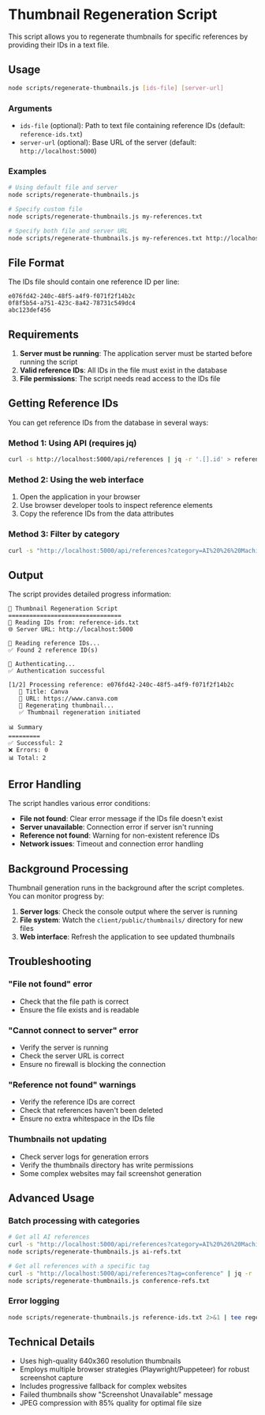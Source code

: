 # Thumbnail Regeneration Script

This script allows you to regenerate thumbnails for specific references by providing their IDs in a text file.

## Usage

```bash
node scripts/regenerate-thumbnails.js [ids-file] [server-url]
```

### Arguments

- `ids-file` (optional): Path to text file containing reference IDs (default: `reference-ids.txt`)
- `server-url` (optional): Base URL of the server (default: `http://localhost:5000`)

### Examples

```bash
# Using default file and server
node scripts/regenerate-thumbnails.js

# Specify custom file
node scripts/regenerate-thumbnails.js my-references.txt

# Specify both file and server URL
node scripts/regenerate-thumbnails.js my-references.txt http://localhost:3000
```

## File Format

The IDs file should contain one reference ID per line:

```
e076fd42-240c-48f5-a4f9-f071f2f14b2c
0f8f5b54-a751-423c-8a42-78731c549dc4
abc123def456
```

## Requirements

1. **Server must be running**: The application server must be started before running the script
2. **Valid reference IDs**: All IDs in the file must exist in the database
3. **File permissions**: The script needs read access to the IDs file

## Getting Reference IDs

You can get reference IDs from the database in several ways:

### Method 1: Using API (requires jq)
```bash
curl -s http://localhost:5000/api/references | jq -r '.[].id' > reference-ids.txt
```

### Method 2: Using the web interface
1. Open the application in your browser
2. Use browser developer tools to inspect reference elements
3. Copy the reference IDs from the data attributes

### Method 3: Filter by category
```bash
curl -s "http://localhost:5000/api/references?category=AI%20%26%20Machine%20Learning" | jq -r '.[].id' > ai-references.txt
```

## Output

The script provides detailed progress information:

```
🔄 Thumbnail Regeneration Script
================================
📁 Reading IDs from: reference-ids.txt
🌐 Server URL: http://localhost:5000

📖 Reading reference IDs...
✅ Found 2 reference ID(s)

🔐 Authenticating...
✅ Authentication successful

[1/2] Processing reference: e076fd42-240c-48f5-a4f9-f071f2f14b2c
   📝 Title: Canva
   🔗 URL: https://www.canva.com
   🔄 Regenerating thumbnail...
   ✅ Thumbnail regeneration initiated

📊 Summary
=========
✅ Successful: 2
❌ Errors: 0
📊 Total: 2
```

## Error Handling

The script handles various error conditions:

- **File not found**: Clear error message if the IDs file doesn't exist
- **Server unavailable**: Connection error if server isn't running
- **Reference not found**: Warning for non-existent reference IDs
- **Network issues**: Timeout and connection error handling

## Background Processing

Thumbnail generation runs in the background after the script completes. You can monitor progress by:

1. **Server logs**: Check the console output where the server is running
2. **File system**: Watch the `client/public/thumbnails/` directory for new files
3. **Web interface**: Refresh the application to see updated thumbnails

## Troubleshooting

### "File not found" error
- Check that the file path is correct
- Ensure the file exists and is readable

### "Cannot connect to server" error
- Verify the server is running
- Check the server URL is correct
- Ensure no firewall is blocking the connection

### "Reference not found" warnings
- Verify the reference IDs are correct
- Check that references haven't been deleted
- Ensure no extra whitespace in the IDs file

### Thumbnails not updating
- Check server logs for generation errors
- Verify the thumbnails directory has write permissions
- Some complex websites may fail screenshot generation

## Advanced Usage

### Batch processing with categories
```bash
# Get all AI references
curl -s "http://localhost:5000/api/references?category=AI%20%26%20Machine%20Learning" | jq -r '.[].id' > ai-refs.txt
node scripts/regenerate-thumbnails.js ai-refs.txt

# Get all references with a specific tag
curl -s "http://localhost:5000/api/references?tag=conference" | jq -r '.[].id' > conference-refs.txt
node scripts/regenerate-thumbnails.js conference-refs.txt
```

### Error logging
```bash
node scripts/regenerate-thumbnails.js reference-ids.txt 2>&1 | tee regeneration.log
```

## Technical Details

- Uses high-quality 640x360 resolution thumbnails
- Employs multiple browser strategies (Playwright/Puppeteer) for robust screenshot capture
- Includes progressive fallback for complex websites
- Failed thumbnails show "Screenshot Unavailable" message
- JPEG compression with 85% quality for optimal file size